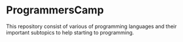 # ProgrammersCamp
This repository consist of various of programming languages and their important subtopics to help starting to programming.
